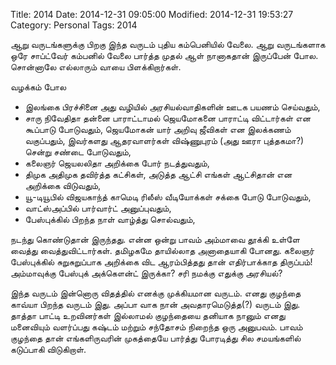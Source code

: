 Title: 2014
Date: 2014-12-31 09:05:00
Modified: 2014-12-31 19:53:27
Category: Personal
Tags: 2014

ஆறு வருடங்களுக்கு பிறகு இந்த வருடம் புதிய கம்பெனியில் வேலை. ஆறு வருடங்களாக ஒரே சாப்ட்வேர் கம்பனில் வேலை பார்த்த முதல் ஆள் நானாகதான் இருப்பேன் போல. சொன்னாலே எல்லாரும் வாயை பிளக்கிறார்கள்.

வழக்கம் போல 

* இலங்கை பிரச்சினை அது வழியில் அரசியல்வாதிகளின் ஊடக பயணம் செய்வதும், 
* சாரு நிவேதிதா தன்னை பாராட்டாமல் ஜெயமோகனை பாராட்டி விட்டார்கள் என கூப்பாடு போடுவதும், ஜெயமோகன் யார் அறிவு ஜீவிகள் என இலக்கணம் வகுப்பதும், இவர்களது ஆதரவாளர்கள் விஷ்ணுபுரம் (அது ஊரா புத்தகமா?) சென்று சண்டை போடுவதும்,
* கலைஞர் ஜெயலலிதா அறிக்கை போர் நடத்துவதும்,
* திமுக அதிமுக தவிர்த்த கட்சிகள், அடுத்த ஆட்சி எங்கள் ஆட்சிதான் என  அறிக்கை விடுவதும்,
* யூ-டியூபில் விஜயகாந்த் காமெடி ரிலீஸ் வீடியோக்கள் சக்கை போடு போடுவதும்,
* வாட்ஸ்அப்பில் பார்வார்ட் அனுப்புவதும்,
* பேஸ்புக்கில் பிறந்த நாள் வாழ்த்து சொல்வதும்,

நடந்து கொண்டுதான் இருந்தது. என்ன ஒன்று பாவம் அம்மாவை தூக்கி உள்ளே வைத்து வைத்துவிட்டார்கள். தமிழகமே தாயில்லாத அனாதையாகி போனது. கலைஞர் பேஸ்புக்கில் சுறுசுறுப்பாக அறிக்கை விட ஆரம்பித்தது தான் எதிர்பாக்காத திருப்பம்! அம்மாவுக்கு பேஸ்புக் அக்கௌன்ட் இருக்கா? சரி நமக்கு எதுக்கு அரசியல்?

இந்த வருடம் இன்னொரு விதத்தில் எனக்கு முக்கியமான வருடம். எனது குழந்தை காவ்யா பிறந்த வருடம் இது. அப்பா வாக நான் அவதாரமெடுத்த(?) வருடம் இது. தாத்தா பாட்டி உறவினர்கள் இல்லாமல் குழந்தையை தனியாக நானும் எனது மனைவியும் வளர்ப்பது கஷ்டம் மற்றும் சந்தோசம் நிறைந்த ஒரு அனுபவம். பாவம் குழந்தை தான் எங்களிருவரின் முகத்தையே பார்த்து போரடித்து சில சமயங்களில் கடுப்பாகி விடுகிறாள்.

~~~
